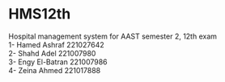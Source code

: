 # HMS12th 

Hospital management system for AAST semester 2, 12th exam 
<br />
1- Hamed Ashraf 221027642
<br />
2- Shahd Adel 221007980
<br />
3- Engy El-Batran 221007986
<br />
4- Zeina Ahmed 221017888
